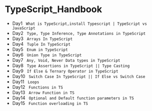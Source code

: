 # TypeScript_Handbook


- Day1  ` What is TypeScript,install Typescript | TypeScript vs JavaScript`
- Day2  ` Type, Type Inference, Type Annotations in TypeScript`
- Day3  ` Arrays In TypeScript`
- Day4  ` Tuple In TypeScript`
- Day5  ` Enum in TypeScript`
- Day6  ` Union Type in TypeScript`
- Day7  ` Any, Void, Never Data types in TypeScript`
- Day8  ` Type Assertions in TypeScript || Type Casting`
- Day9  ` If Else & Ternary Operator in TypeScript`
- Day10 ` Switch Case In TypeScript || If Else vs Switch Case`
- Day11 ` Loops`
- Day12 ` Functions in TS`
- Day13 ` Arrow Function in TS`
- Day14 ` Optional and Default function parameters in TS`
- Day15 ` Function overloading in TS`